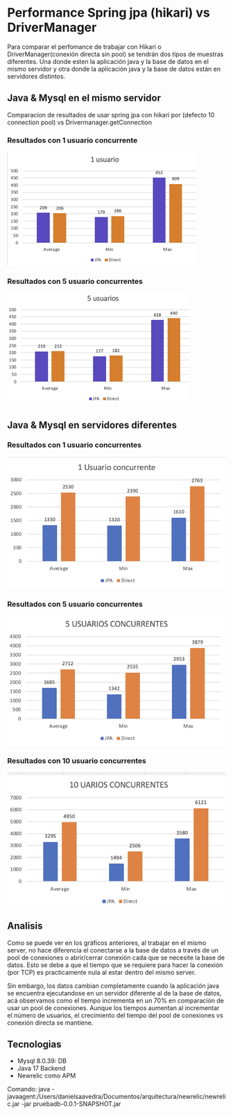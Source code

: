 # Performance Spring jpa (hikari) vs DriverManager

Para comparar el perfomance de trabajar con Hikari o DriverManager(conexión directa sin pool) se tendrán dos tipos de muestras diferentes. Una donde esten la aplicación java y la base de datos en el mismo servidor
y otra donde la aplicación java y la base de datos están en servidores distintos.

## Java & Mysql en el mismo servidor 
Comparacíon de resultados de usar spring jpa con hikari por (defecto 10 connection pool)
vs Drivermanager.getConnection
### Resultados con 1 usuario concurrente
![1_user__same_server.png](results%2F1_user__same_server.png)
### Resultados con 5 usuario concurrentes
![5_users__same_server.png](results%2F5_users__same_server.png)


## Java & Mysql en  servidores diferentes

### Resultados con 1 usuario concurrentes
![1_users_different_server.png](results%2F1_users_different_server.png)
### Resultados con 5 usuario concurrentes

![5_User_different_server.png](results%2F5_User_different_server.png)

### Resultados con 10 usuario concurrentes
![10_User_different_server.png](results%2F10_User_different_server.png)

## Analisis
Como se puede ver en los gráficos anteriores, al trabajar en el mismo server, no hace diferencia el conectarse a la base de datos
a través de un pool de conexiones o abrir/cerrar conexión cada que se necesite la base de datos.
Esto se debe a que el tiempo que se requiere para hacer la conexión (por TCP) es practicamente nula al estar dentro del mismo server.

Sin embargo, los datos cambian completamente cuando la aplicación java se encuentra ejecutandose en un servidor diferente al de la base de datos, acá observamos como el tiempo 
incrementa en un 70% en comparación de usar un pool de conexiones. Aunque los tiempos aumentan al incrementar el número de usuarios, el crecimiento del tiempo del pool de conexiones
vs conexión directa se mantiene.

## Tecnologias

* Mysql 8.0.39: DB
* Java 17 Backend
* Newrelic como APM

Comando:
java -javaagent:/Users/danielsaavedra/Documentos/arquitectura/newrelic/newrelic.jar -jar pruebadb-0.0.1-SNAPSHOT.jar